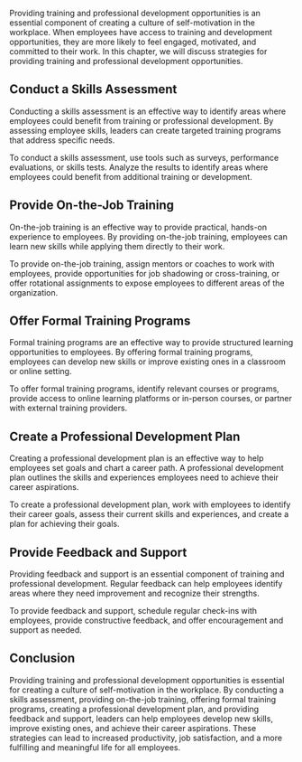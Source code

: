 
Providing training and professional development opportunities is an essential component of creating a culture of self-motivation in the workplace. When employees have access to training and development opportunities, they are more likely to feel engaged, motivated, and committed to their work. In this chapter, we will discuss strategies for providing training and professional development opportunities.

Conduct a Skills Assessment
---------------------------

Conducting a skills assessment is an effective way to identify areas where employees could benefit from training or professional development. By assessing employee skills, leaders can create targeted training programs that address specific needs.

To conduct a skills assessment, use tools such as surveys, performance evaluations, or skills tests. Analyze the results to identify areas where employees could benefit from additional training or development.

Provide On-the-Job Training
---------------------------

On-the-job training is an effective way to provide practical, hands-on experience to employees. By providing on-the-job training, employees can learn new skills while applying them directly to their work.

To provide on-the-job training, assign mentors or coaches to work with employees, provide opportunities for job shadowing or cross-training, or offer rotational assignments to expose employees to different areas of the organization.

Offer Formal Training Programs
------------------------------

Formal training programs are an effective way to provide structured learning opportunities to employees. By offering formal training programs, employees can develop new skills or improve existing ones in a classroom or online setting.

To offer formal training programs, identify relevant courses or programs, provide access to online learning platforms or in-person courses, or partner with external training providers.

Create a Professional Development Plan
--------------------------------------

Creating a professional development plan is an effective way to help employees set goals and chart a career path. A professional development plan outlines the skills and experiences employees need to achieve their career aspirations.

To create a professional development plan, work with employees to identify their career goals, assess their current skills and experiences, and create a plan for achieving their goals.

Provide Feedback and Support
----------------------------

Providing feedback and support is an essential component of training and professional development. Regular feedback can help employees identify areas where they need improvement and recognize their strengths.

To provide feedback and support, schedule regular check-ins with employees, provide constructive feedback, and offer encouragement and support as needed.

Conclusion
----------

Providing training and professional development opportunities is essential for creating a culture of self-motivation in the workplace. By conducting a skills assessment, providing on-the-job training, offering formal training programs, creating a professional development plan, and providing feedback and support, leaders can help employees develop new skills, improve existing ones, and achieve their career aspirations. These strategies can lead to increased productivity, job satisfaction, and a more fulfilling and meaningful life for all employees.
